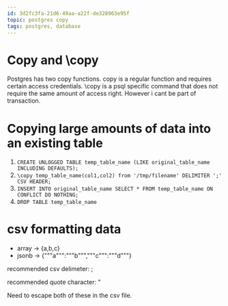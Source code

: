 ```yaml
---
id: 3d2fc3fa-21d6-49aa-a22f-de328963e95f
topic: postgres copy
tags: postgres, database
---
```


# Copy and \copy

Postgres has two copy functions.
copy is a regular function and requires certain access credentials.
\copy is a psql specific command that does not require the same amount of access right. However i cant be part of transaction.

# Copying large amounts of data into an existing table

1) `CREATE UNLOGGED TABLE temp_table_name (LIKE original_table_name INCLUDING DEFAULTS);`
2) `\copy temp_table_name(col1,col2) from '/tmp/filename' DELIMITER ';' CSV HEADER;`
3) `INSERT INTO original_table_name SELECT * FROM temp_table_name ON CONFLICT DO NOTHING;`
4) `DROP TABLE temp_table_name`


# csv formatting data
- array -> {a,b,c}
- jsonb -> {"""a""":"""b""","""c""":"""d"""}

recommended csv delimeter: ;

recommended quote character: "

Need to escape both of these in the csv file.
